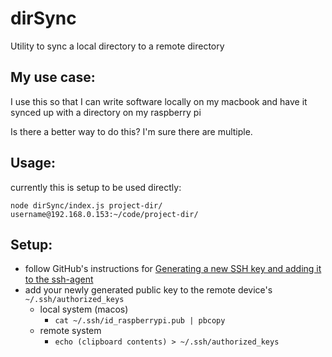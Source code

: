 # dirSync

Utility to sync a local directory to a remote directory

## My use case:

I use this so that I can write software locally on my macbook and have it synced up with a directory on my raspberry pi

Is there a better way to do this? I'm sure there are multiple.

## Usage:

currently this is setup to be used directly:

```
node dirSync/index.js project-dir/ username@192.168.0.153:~/code/project-dir/
```

## Setup:

- follow GitHub's instructions for [Generating a new SSH key and adding it to the ssh-agent](https://docs.github.com/en/authentication/connecting-to-github-with-ssh/generating-a-new-ssh-key-and-adding-it-to-the-ssh-agent)
- add your newly generated public key to the remote device's `~/.ssh/authorized_keys`
    - local system (macos)
        - `cat ~/.ssh/id_raspberrypi.pub | pbcopy`
    - remote system
        - `echo (clipboard contents) > ~/.ssh/authorized_keys`
